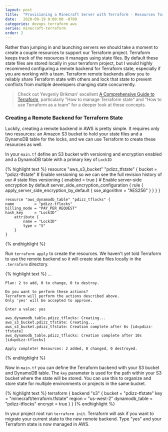 ```yaml
---
layout: post
title:  "Provisioning a Minecraft Server with Terraform - Resources for Terraform State"
date:   2020-09-19 0:00:00 -0700
categories: devops terraform aws
series: minecraft-terraform
order: 2
---
```


Rather than jumping in and launching servers we should take a moment to create a couple resources to support our Terraform project. Terraform keeps track of the resources it manages using state files. By default these state files are stored locally in your terraform project, but I would highly recommend configuring a remote backend for Terraform state, especially if you are working with a team. Terraform remote backends allow you to reliably share Terraform state with others and lock that state to prevent conflicts from multiple developers changing state concurrently.

> Check out Yevgeniy Brikman' excellent [A Comprehensive Guide to Terraform](https://blog.gruntwork.io/a-comprehensive-guide-to-terraform-b3d32832baca), particularly "How to manage Terraform state" and "How to use Terraform as a team" for a deeper look at these concepts.

### Creating a Remote Backend for Terraform State

Luckily, creating a remote backend in AWS is pretty simple. It requires only two resources: an Amazon S3 bucket to hold your state files and a DynamoDB table for the locks, and we can use Terraform to create these resources as well.

In your `main.tf` define an S3 bucket with versioning and encryption enabled and a DynamoDB table with a primary key of `LockID`

{% highlight text %}
    resource "aws_s3_bucket" "pdizz_tfstate" {
    bucket = "pdizz-tfstate"
    # Enable versioning so we can see the full revision history of our
    # state files
    versioning {
        enabled = true
    }
    # Enable server-side encryption by default
        server_side_encryption_configuration {
            rule {
                apply_server_side_encryption_by_default {
                    sse_algorithm = "AES256"
                }
            }
        }
    }
    
    resource "aws_dynamodb_table" "pdizz_tflocks" {
    name         = "pdizz-tflocks"
    billing_mode = "PAY_PER_REQUEST"
    hash_key     = "LockID"
        attribute {
            name = "LockID"
            type = "S"
        }
    }
{% endhighlight %}

Run `terraform apply` to create the resources. We haven't yet told Terraform to use the remote backend so it will create state files locally in the `.terraform` directory.

{% highlight text %}
    ...

    Plan: 2 to add, 0 to change, 0 to destroy.

    Do you want to perform these actions?
    Terraform will perform the actions described above.
    Only 'yes' will be accepted to approve.

    Enter a value: yes

    aws_dynamodb_table.pdizz_tflocks: Creating...
    aws_s3_bucket.pdizz_tfstate: Creating...
    aws_s3_bucket.pdizz_tfstate: Creation complete after 6s [id=pdizz-tfstate]
    aws_dynamodb_table.pdizz_tflocks: Creation complete after 10s [id=pdizz-tflocks]

    Apply complete! Resources: 2 added, 0 changed, 0 destroyed.
{% endhighlight %}

Now in `main.tf` you can define the Terraform backend with your S3 bucket and DynamoDB table. The `key` parameter is used for the path within your S3 bucket where the state will be stored. You can use this to organize and store state for multiple environments or projects in the same bucket.

{% highlight text %}
    terraform {
        backend "s3" {
            bucket         = "pdizz-tfstate"
            key            = "minecraft/terraform.tfstate"
            region         = "us-west-2"
            dynamodb_table = "pdizz-tflocks"
            encrypt        = true
        }
    }
{% endhighlight %}

In your project root run `terraform init`. Terraform will ask if you want to migrate your current state to the new remote backend. Type "yes" and your Terraform state is now managed in AWS.
